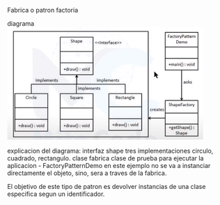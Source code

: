 Fabrica o patron factoria

diagrama
![Image text](https://github.com/varrietasotelo/patrones/blob/main/Imagenes/fabrica.PNG) 

explicacion del diagrama: 
  interfaz shape 
  tres implementaciones circulo, cuadrado, rectangulo. 
  clase fabrica
  clase de prueba para ejecutar la aplicacion - FactoryPatternDemo
  en este ejemplo no se va a instanciar directamente el objeto, sino, sera a traves de la fabrica. 

El objetivo de este tipo de patron es devolver instancias de una clase especifica segun un identificador. 
